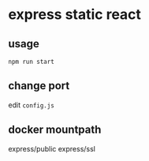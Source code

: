 # express static react

## usage

```cli
npm run start
```

## change port

edit `config.js`

## docker mountpath

express/public
express/ssl

